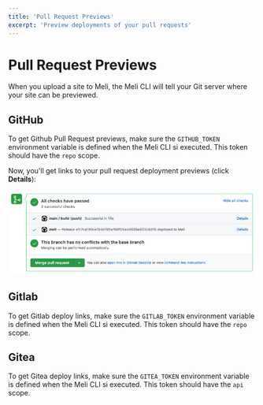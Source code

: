 ```yaml
---
title: 'Pull Request Previews'
excerpt: 'Preview deployments of your pull requests'
---
```


# Pull Request Previews

When you upload a site to Meli, the Meli CLI will tell your Git server where your site can be previewed.

## GitHub

To get Github Pull Request previews, make sure the `GITHUB_TOKEN` environment variable is defined when the Meli CLI si executed. This token should have the `repo` scope.

Now, you'll get links to your pull request deployment previews (click **Details**):

![Login Page](../../../images/gh-pr-preview.png)

## Gitlab

To get Gitlab deploy links, make sure the `GITLAB_TOKEN` environment variable is defined when the Meli CLI si executed. This token should have the `repo` scope.

## Gitea

To get Gitea deploy links, make sure the `GITEA_TOKEN` environment variable is defined when the Meli CLI si executed. This token should have the `api` scope.
